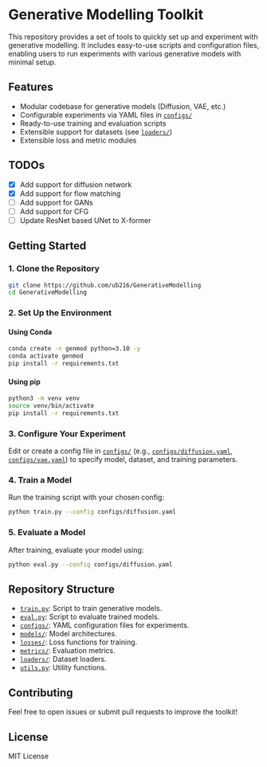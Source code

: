 # Generative Modelling Toolkit

This repository provides a set of tools to quickly set up and experiment with generative modelling. It includes easy-to-use scripts and configuration files, enabling users to run experiments with various generative models with minimal setup.

## Features

- Modular codebase for generative models (Diffusion, VAE, etc.)
- Configurable experiments via YAML files in [`configs/`](configs/)
- Ready-to-use training and evaluation scripts
- Extensible support for datasets (see [`loaders/`](loaders/))
- Extensible loss and metric modules

## TODOs
- [x] Add support for diffusion network
- [x] Add support for flow matching
- [ ] Add support for GANs
- [ ] Add support for CFG
- [ ] Update ResNet based UNet to X-former

## Getting Started

### 1. Clone the Repository

```sh
git clone https://github.com/ub216/GenerativeModelling
cd GenerativeModelling
```

### 2. Set Up the Environment

#### Using Conda

```sh
conda create -n genmod python=3.10 -y
conda activate genmod
pip install -r requirements.txt
```

#### Using pip

```sh
python3 -m venv venv
source venv/bin/activate
pip install -r requirements.txt
```

### 3. Configure Your Experiment

Edit or create a config file in [`configs/`](configs/) (e.g., [`configs/diffusion.yaml`](configs/diffusion.yaml), [`configs/vae.yaml`](configs/vae.yaml)) to specify model, dataset, and training parameters.

### 4. Train a Model

Run the training script with your chosen config:

```sh
python train.py --config configs/diffusion.yaml
```

### 5. Evaluate a Model

After training, evaluate your model using:

```sh
python eval.py --config configs/diffusion.yaml
```

## Repository Structure

- [`train.py`](train.py): Script to train generative models.
- [`eval.py`](eval.py): Script to evaluate trained models.
- [`configs/`](configs/): YAML configuration files for experiments.
- [`models/`](models/): Model architectures.
- [`losses/`](losses/): Loss functions for training.
- [`metrics/`](metrics/): Evaluation metrics.
- [`loaders/`](loaders/): Dataset loaders.
- [`utils.py`](utils.py): Utility functions.

## Contributing

Feel free to open issues or submit pull requests to improve the toolkit!

## License

MIT License
